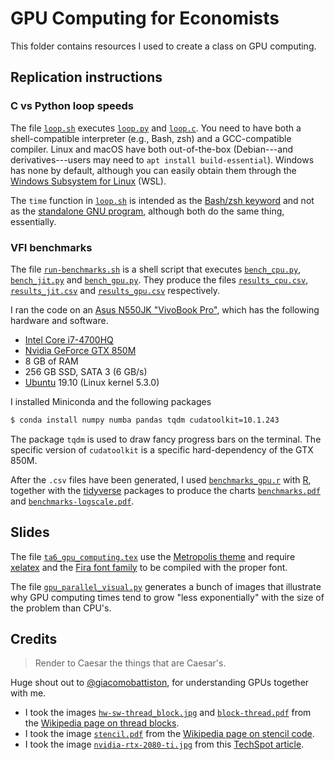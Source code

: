 # GPU Computing for Economists

This folder contains resources I used to create a class on GPU computing.


## Replication instructions


### C vs Python loop speeds

The file [`loop.sh`](./loop.sh) executes [`loop.py`](./loop.py) and [`loop.c`](./loop.c).
You need to have both a shell-compatible interpreter (e.g., Bash, zsh) and a GCC-compatible compiler.
Linux and macOS have both out-of-the-box (Debian---and derivatives---users may need to `apt install build-essential`).
Windows has none by default, although you can easily obtain them through the [Windows Subsystem for Linux](https://docs.microsoft.com/en-us/windows/wsl/about) (WSL).

The `time` function in [`loop.sh`](./loop.sh) is intended as the [Bash/zsh keyword](https://en.wikipedia.org/wiki/Time_(Unix)#Bash) and not as the [standalone GNU program](https://en.wikipedia.org/wiki/Time_(Unix)), although both do the same thing, essentially.


### VFI benchmarks

The file [`run-benchmarks.sh`](./run-benchmarks.sh) is a shell script that executes [`bench_cpu.py`](./bench_cpu.py), [`bench_jit.py`](./bench_jit.py) and [`bench_gpu.py`](./bench_gpu.py).
They produce the files [`results_cpu.csv`](./results_cpu.csv), [`results_jit.csv`](./results_jit.csv) and [`results_gpu.csv`](./results_gpu.csv) respectively.

I ran the code on an [Asus N550JK "VivoBook Pro"](https://www.asus.com/Laptops/N550JK/specifications/), which has the following hardware and software.

- [Intel Core i7-4700HQ](https://ark.intel.com/content/www/us/en/ark/products/75116/intel-core-i7-4700hq-processor-6m-cache-up-to-3-40-ghz.html)
- [Nvidia GeForce GTX 850M](https://www.geforce.com/hardware/notebook-gpus/geforce-gtx-850m/specifications)
- 8 GB of RAM
- 256 GB SSD, SATA 3 (6 GB/s)
- [Ubuntu](https://ubuntu.com/desktop) 19.10 (Linux kernel 5.3.0)

I installed Miniconda and the following packages

```bash
$ conda install numpy numba pandas tqdm cudatoolkit=10.1.243
```

The package `tqdm` is used to draw fancy progress bars on the terminal.
The specific version of `cudatoolkit` is a specific hard-dependency of the GTX 850M.

After the `.csv` files have been generated, I used [`benchmarks_gpu.r`](./benchmarks_gpu.r) with [R](https://www.r-project.org/), together with the [tidyverse](https://www.tidyverse.org/) packages to produce the charts [`benchmarks.pdf`](./benchmarks.pdf) and [`benchmarks-logscale.pdf`](benchmarks-logscale.pdf).


## Slides

The file [`ta6_gpu_computing.tex`](./slides/ta6_gpu_computing.tex) use the [Metropolis theme](https://github.com/matze/mtheme) and require [xelatex](https://en.wikipedia.org/wiki/XeTeX) and the [Fira font family](http://mozilla.github.io/Fira/) to be compiled with the proper font.

The file [`gpu_parallel_visual.py`](./slides/img/gpu_parallel_visual.py) generates a bunch of images that illustrate why GPU computing times tend to grow "less exponentially" with the size of the problem than CPU's.


## Credits

> Render to Caesar the things that are Caesar's.

Huge shout out to [@giacomobattiston](https://github.com/giacomobattiston), for understanding GPUs together with me.

- I took the images [`hw-sw-thread_block.jpg`](./slides/img/hw-sw-thread_block.jpg) and [`block-thread.pdf`](./slides/img/block-thread.pdf) from the [Wikipedia page on thread blocks](https://en.wikipedia.org/wiki/Thread_block_(CUDA_programming)).
- I took the image [`stencil.pdf`](./slides/img/stencil.pdf) from the [Wikipedia page on stencil code](https://en.wikipedia.org/wiki/Stencil_code).
- I took the image [`nvidia-rtx-2080-ti.jpg`](./slides/img/nvidia-rtx-2080-ti.jpg) from this [TechSpot article](https://www.techspot.com/products/graphics-cards/nvidia-geforce-rtx-2080-ti-11gb-gddr6-pcie.187702/).
